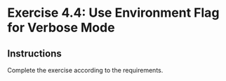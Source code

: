# Exercise 4.4: Use Environment Flag for Verbose Mode

## Instructions

Complete the exercise according to the requirements.
